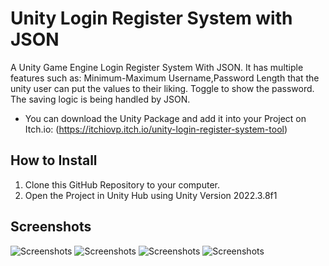 # Unity Login Register System with JSON
A Unity Game Engine Login Register System With JSON. It has multiple features such as: Minimum-Maximum Username,Password Length that the unity user can put the values to their liking. Toggle to show the password. The saving logic is being handled by JSON.
-  You can download the Unity Package and add it into your Project on Itch.io: (https://itchiovp.itch.io/unity-login-register-system-tool)
## How to Install
1. Clone this GitHub Repository to your computer.
2. Open the Project in Unity Hub using Unity Version 2022.3.8f1

## Screenshots

![Screenshots](https://img.itch.zone/aW1hZ2UvMjQ0NDQ1My8xNDQ4MTY1Mi5wbmc=/original/uR7373.png)
![Screenshots](https://img.itch.zone/aW1hZ2UvMjQ0NDQ1My8xNDQ4MTY1My5wbmc=/original/8s00kT.png)
![Screenshots](https://img.itch.zone/aW1hZ2UvMjQ0NDQ1My8xNDQ4MTY1NS5wbmc=/original/ZjDF%2Br.png)
![Screenshots](https://img.itch.zone/aW1hZ2UvMjQ0NDQ1My8xNDQ4MTY1NC5wbmc=/original/XXPLbR.png)
  


